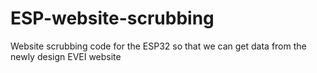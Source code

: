 # ESP-website-scrubbing
Website scrubbing code for the ESP32 so that we can get data from the newly design EVEI website
